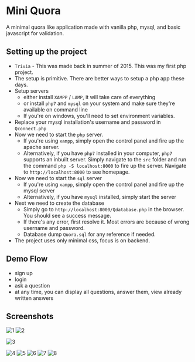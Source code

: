 # Mini Quora

A minimal quora like application made with vanilla php, mysql, and basic javascript for validation.

## Setting up the project

- `Trivia` - This was made back in summer of 2015. This was my first php project.
- The setup is primitive. There are better ways to setup a php app these days.
- Setup servers
  - either install `XAMPP` / `LAMP`, it will take care of everything
  - or install `php7` and `mysql` on your system and make sure they're available on command line
  - If you're on windows, you'll need to set environment variables.
- Replace your mysql installation's username and password in `Qconnect.php`
- Now we need to start the `php` server.
  - If you're using `xampp`, simply open the control panel and fire up the apache server.
  - Alternatively, if you have `php7` installed in your computer, `php7` supports an inbuilt server. Simply navigate to the `src` folder and run the command `php -S localhost:8000` to fire up the server. Navigate to `http://localhost:8000` to see homepage.
- Now we need to start the `sql` server
  - If you're using `xampp`, simply open the control panel and fire up the mysql server
  - Alternatively, if you have `mysql` installed, simply start the server
- Next we need to create the database
  - Simply go to `http://localhost:8000/Qdatabase.php` in the browser. You should see a success message.
  - If there's any error, first resolve it. Most errors are because of wrong username and password.
  - Database dump `Quora.sql` for any reference if needed.
- The project uses only minimal css, focus is on backend.

## Demo Flow

- sign up
- login
- ask a question
- at any time, you can display all questions, answer them, view already written answers

## Screenshots

![1](./screenshots/1.png)
![2](./screenshots/2.png)

![3](./screenshots/3.png)

![4](./screenshots/4.png)
![5](./screenshots/5.png)
![6](./screenshots/6.png)
![7](./screenshots/7.png)
![8](./screenshots/8.png)
